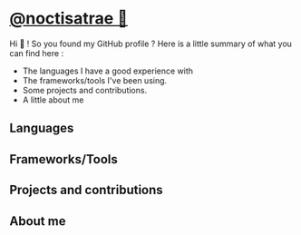 # [@noctisatrae 👺](https://twitter.com/@noctisatrae)
Hi 👋 ! So you found my GitHub profile ? Here is a little summary of what you can find here :
- The languages I have a good experience with
- The frameworks/tools I've been using.
- Some projects and contributions.
- A little about me

## Languages
## Frameworks/Tools
## Projects and contributions
## About me

